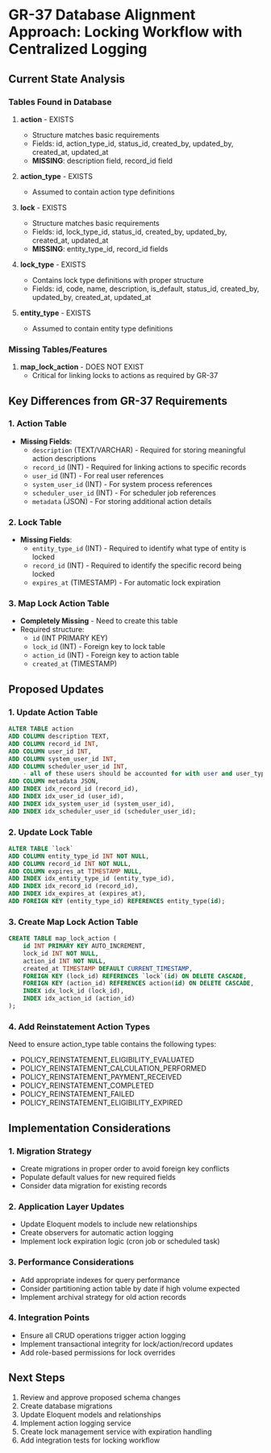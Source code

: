 # GR-37 Database Alignment Approach: Locking Workflow with Centralized Logging

## Current State Analysis

### Tables Found in Database
1. **action** - EXISTS
   - Structure matches basic requirements
   - Fields: id, action_type_id, status_id, created_by, updated_by, created_at, updated_at
   - **MISSING**: description field, record_id field

2. **action_type** - EXISTS
   - Assumed to contain action type definitions

3. **lock** - EXISTS  
   - Structure matches basic requirements
   - Fields: id, lock_type_id, status_id, created_by, updated_by, created_at, updated_at
   - **MISSING**: entity_type_id, record_id fields

4. **lock_type** - EXISTS
   - Contains lock type definitions with proper structure
   - Fields: id, code, name, description, is_default, status_id, created_by, updated_by, created_at, updated_at

5. **entity_type** - EXISTS
   - Assumed to contain entity type definitions

### Missing Tables/Features
1. **map_lock_action** - DOES NOT EXIST
   - Critical for linking locks to actions as required by GR-37

## Key Differences from GR-37 Requirements

### 1. Action Table
- **Missing Fields**:
  - `description` (TEXT/VARCHAR) - Required for storing meaningful action descriptions
  - `record_id` (INT) - Required for linking actions to specific records
  - `user_id` (INT) - For real user references
  - `system_user_id` (INT) - For system process references  
  - `scheduler_user_id` (INT) - For scheduler job references
  - `metadata` (JSON) - For storing additional action details

### 2. Lock Table
- **Missing Fields**:
  - `entity_type_id` (INT) - Required to identify what type of entity is locked
  - `record_id` (INT) - Required to identify the specific record being locked
  - `expires_at` (TIMESTAMP) - For automatic lock expiration

### 3. Map Lock Action Table
- **Completely Missing** - Need to create this table
- Required structure:
  - `id` (INT PRIMARY KEY)
  - `lock_id` (INT) - Foreign key to lock table
  - `action_id` (INT) - Foreign key to action table
  - `created_at` (TIMESTAMP)

## Proposed Updates

### 1. Update Action Table
```sql
ALTER TABLE action 
ADD COLUMN description TEXT,
ADD COLUMN record_id INT,
ADD COLUMN user_id INT,
ADD COLUMN system_user_id INT,
ADD COLUMN scheduler_user_id INT,
    - all of these users should be accounted for with user and user_type
ADD COLUMN metadata JSON,
ADD INDEX idx_record_id (record_id),
ADD INDEX idx_user_id (user_id),
ADD INDEX idx_system_user_id (system_user_id),
ADD INDEX idx_scheduler_user_id (scheduler_user_id);
```

### 2. Update Lock Table
```sql
ALTER TABLE `lock`
ADD COLUMN entity_type_id INT NOT NULL,
ADD COLUMN record_id INT NOT NULL,
ADD COLUMN expires_at TIMESTAMP NULL,
ADD INDEX idx_entity_type_id (entity_type_id),
ADD INDEX idx_record_id (record_id),
ADD INDEX idx_expires_at (expires_at),
ADD FOREIGN KEY (entity_type_id) REFERENCES entity_type(id);
```

### 3. Create Map Lock Action Table
```sql
CREATE TABLE map_lock_action (
    id INT PRIMARY KEY AUTO_INCREMENT,
    lock_id INT NOT NULL,
    action_id INT NOT NULL,
    created_at TIMESTAMP DEFAULT CURRENT_TIMESTAMP,
    FOREIGN KEY (lock_id) REFERENCES `lock`(id) ON DELETE CASCADE,
    FOREIGN KEY (action_id) REFERENCES action(id) ON DELETE CASCADE,
    INDEX idx_lock_id (lock_id),
    INDEX idx_action_id (action_id)
);
```

### 4. Add Reinstatement Action Types
Need to ensure action_type table contains the following types:
- POLICY_REINSTATEMENT_ELIGIBILITY_EVALUATED
- POLICY_REINSTATEMENT_CALCULATION_PERFORMED
- POLICY_REINSTATEMENT_PAYMENT_RECEIVED
- POLICY_REINSTATEMENT_COMPLETED
- POLICY_REINSTATEMENT_FAILED
- POLICY_REINSTATEMENT_ELIGIBILITY_EXPIRED

## Implementation Considerations

### 1. Migration Strategy
- Create migrations in proper order to avoid foreign key conflicts
- Populate default values for new required fields
- Consider data migration for existing records

### 2. Application Layer Updates
- Update Eloquent models to include new relationships
- Create observers for automatic action logging
- Implement lock expiration logic (cron job or scheduled task)

### 3. Performance Considerations
- Add appropriate indexes for query performance
- Consider partitioning action table by date if high volume expected
- Implement archival strategy for old action records

### 4. Integration Points
- Ensure all CRUD operations trigger action logging
- Implement transactional integrity for lock/action/record updates
- Add role-based permissions for lock overrides

## Next Steps
1. Review and approve proposed schema changes
2. Create database migrations
3. Update Eloquent models and relationships
4. Implement action logging service
5. Create lock management service with expiration handling
6. Add integration tests for locking workflow